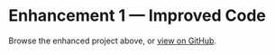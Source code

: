 # Enhancement 1 — Improved Code
Browse the enhanced project above, or [view on GitHub](https://github.com/sjirianda/sjirianda.github.io/tree/main/enhancement1).
